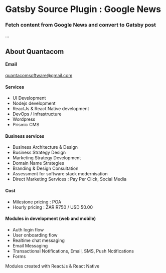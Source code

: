 # Gatsby Source Plugin : Google News

### Fetch content from Google News and convert to Gatsby post

...

## About Quantacom

#### Email
quantacomsoftware@gmail.com

#### Services 

- UI Development
- Nodejs development
- ReactJs & React Native development
- DevOps / Infrastructure 
- Wordpress
- Prismic CMS


#### Business services

- Business Architecture & Design
- Business Strategy Design
- Marketing Strategy Development
- Domain Name Strategies
- Branding & Design Consultation
- Assessment for software stack modernisation
- Direct Marketing Services : Pay Per Click, Social Media


#### Cost

- Milestone pricing : POA
- Hourly pricing : ZAR R750 / USD 50.00


#### Modules in development (web and mobile)

- Auth login flow
- User onboarding flow
- Realtime chat messaging
- Email Messaging
- Transactional Notifications, Email, SMS, Push Notifications
- Forms


Modules created with ReactJs & React Native